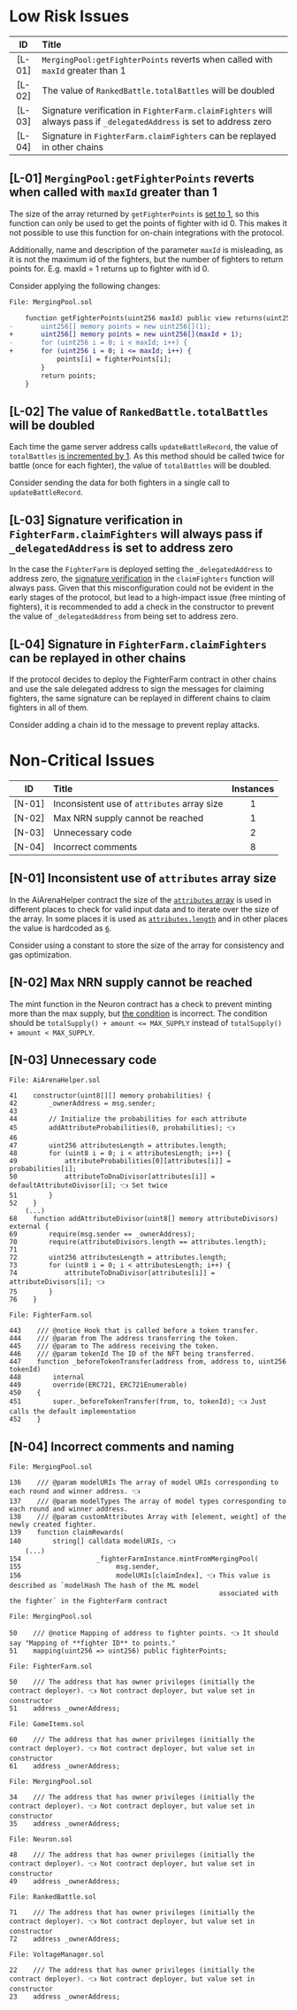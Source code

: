 # Low Risk Issues

| ID |Title|
|:--:|:-------|
|[L-01]| `MergingPool:getFighterPoints` reverts when called with `maxId` greater than 1 |
|[L-02]| The value of `RankedBattle.totalBattles` will be doubled |
|[L-03]| Signature verification in `FighterFarm.claimFighters` will always pass if `_delegatedAddress` is set to address zero |
|[L-04]| Signature in `FighterFarm.claimFighters` can be replayed in other chains |

## [L-01] `MergingPool:getFighterPoints` reverts when called with `maxId` greater than 1

The size of the array returned by `getFighterPoints` is [set to 1](https://github.com/code-423n4/2024-02-ai-arena/blob/cd1a0e6d1b40168657d1aaee8223dc050e15f8cc/src/MergingPool.sol#L206), so this function can only be used to get the points of fighter with id 0. This makes it not possible to use this function for on-chain integrations with the protocol.

Additionally, name and description of the parameter `maxId` is misleading, as it is not the maximum id of the fighters, but the number of fighters to return points for. E.g. maxId = 1 returns up to fighter with id 0.

Consider applying the following changes:

```diff
File: MergingPool.sol

    function getFighterPoints(uint256 maxId) public view returns(uint256[] memory) {
-       uint256[] memory points = new uint256[](1);
+       uint256[] memory points = new uint256[](maxId + 1);
-       for (uint256 i = 0; i < maxId; i++) {
+       for (uint256 i = 0; i <= maxId; i++) {
            points[i] = fighterPoints[i];
        }
        return points;
    }
```

## [L-02] The value of `RankedBattle.totalBattles` will be doubled

Each time the game server address calls `updateBattleRecord`, the value of `totalBattles` [is incremented by 1](https://github.com/code-423n4/2024-02-ai-arena/blob/cd1a0e6d1b40168657d1aaee8223dc050e15f8cc/src/RankedBattle.sol#L348). As this method should be called twice for battle (once for each fighter), the value of `totalBattles` will be doubled.

Consider sending the data for both fighters in a single call to `updateBattleRecord`.

## [L-03] Signature verification in `FighterFarm.claimFighters` will always pass if `_delegatedAddress` is set to address zero

In the case the `FighterFarm` is deployed setting the `_delegatedAddress` to address zero, the [signature verification](https://github.com/code-423n4/2024-02-ai-arena/blob/cd1a0e6d1b40168657d1aaee8223dc050e15f8cc/src/FighterFarm.sol#L206) in the `claimFighters` function will always pass. Given that this misconfiguration could not be evident in the early stages of the protocol, but lead to a high-impact issue (free minting of fighters), it is recommended to add a check in the constructor to prevent the value of `_delegatedAddress` from being set to address zero.

## [L-04] Signature in `FighterFarm.claimFighters` can be replayed in other chains

If the protocol decides to deploy the FighterFarm contract in other chains and use the sale delegated address to sign the messages for claiming fighters, the same signature can be replayed in different chains to claim fighters in all of them.

Consider adding a chain id to the message to prevent replay attacks.

# Non-Critical Issues

| ID |Title|Instances|
|:--:|:-------|:--:|
|[N-01]| Inconsistent use of `attributes` array size | 1 |
|[N-02]| Max NRN supply cannot be reached | 1 |
|[N-03]| Unnecessary code | 2 |
|[N-04]| Incorrect comments | 8 |

## [N-01] Inconsistent use of `attributes` array size 

In the AiArenaHelper contract the size of the [`attributes` array](https://github.com/code-423n4/2024-02-ai-arena/blob/cd1a0e6d1b40168657d1aaee8223dc050e15f8cc/src/AiArenaHelper.sol#L17) is used in different places to check for valid input data and to iterate over the size of the array. In some places it is used as [`attributes.length`](https://github.com/code-423n4/2024-02-ai-arena/blob/cd1a0e6d1b40168657d1aaee8223dc050e15f8cc/src/AiArenaHelper.sol#L70) and in other places the value is hardcoded as [`6`](https://github.com/code-423n4/2024-02-ai-arena/blob/cd1a0e6d1b40168657d1aaee8223dc050e15f8cc/src/AiArenaHelper.sol#L133).

Consider using a constant to store the size of the array for consistency and gas optimization.

## [N-02] Max NRN supply cannot be reached

The mint function in the Neuron contract has a check to prevent minting more than the max supply, but [the condition](https://github.com/code-423n4/2024-02-ai-arena/blob/cd1a0e6d1b40168657d1aaee8223dc050e15f8cc/src/Neuron.sol#L156) is incorrect. The condition should be `totalSupply() + amount <= MAX_SUPPLY` instead of `totalSupply() + amount < MAX_SUPPLY`.

## [N-03] Unnecessary code

```solidity
File: AiArenaHelper.sol

41    constructor(uint8[][] memory probabilities) {
42        _ownerAddress = msg.sender;
43
44        // Initialize the probabilities for each attribute
45        addAttributeProbabilities(0, probabilities); 👈 
46
47        uint256 attributesLength = attributes.length;
48        for (uint8 i = 0; i < attributesLength; i++) {
49            attributeProbabilities[0][attributes[i]] = probabilities[i];
50            attributeToDnaDivisor[attributes[i]] = defaultAttributeDivisor[i]; 👈 Set twice
51        }
52    } 
    (...)
68    function addAttributeDivisor(uint8[] memory attributeDivisors) external {
69        require(msg.sender == _ownerAddress);
70        require(attributeDivisors.length == attributes.length);
71
72        uint256 attributesLength = attributes.length;
73        for (uint8 i = 0; i < attributesLength; i++) {
74            attributeToDnaDivisor[attributes[i]] = attributeDivisors[i]; 👈 
75        }
76    }    
```

```solidity
File: FighterFarm.sol

443    /// @notice Hook that is called before a token transfer.
444    /// @param from The address transferring the token.
445    /// @param to The address receiving the token.
446    /// @param tokenId The ID of the NFT being transferred.
447    function _beforeTokenTransfer(address from, address to, uint256 tokenId)
448        internal
449        override(ERC721, ERC721Enumerable)
450    {
451        super._beforeTokenTransfer(from, to, tokenId); 👈 Just calls the default implementation
452    }
```

## [N-04] Incorrect comments and naming

```solidity
File: MergingPool.sol

136    /// @param modelURIs The array of model URIs corresponding to each round and winner address. 👈
137    /// @param modelTypes The array of model types corresponding to each round and winner address.
138    /// @param customAttributes Array with [element, weight] of the newly created fighter.
139    function claimRewards(
140        string[] calldata modelURIs, 👈
    (...)
154                   _fighterFarmInstance.mintFromMergingPool(
155                        msg.sender,
156                        modelURIs[claimIndex], 👈 This value is described as `modelHash The hash of the ML model 
                                                     associated with the fighter` in the FighterFarm contract
```

```solidity
File: MergingPool.sol

50    /// @notice Mapping of address to fighter points. 👈 It should say "Mapping of **fighter ID** to points."
51    mapping(uint256 => uint256) public fighterPoints;
```

```solidity
File: FighterFarm.sol

50    /// The address that has owner privileges (initially the contract deployer). 👈 Not contract deployer, but value set in constructor
51    address _ownerAddress;
```

```solidity
File: GameItems.sol

60    /// The address that has owner privileges (initially the contract deployer). 👈 Not contract deployer, but value set in constructor
61    address _ownerAddress;
```

```solidity
File: MergingPool.sol

34    /// The address that has owner privileges (initially the contract deployer). 👈 Not contract deployer, but value set in constructor
35    address _ownerAddress;
```

```solidity
File: Neuron.sol

48    /// The address that has owner privileges (initially the contract deployer). 👈 Not contract deployer, but value set in constructor
49    address _ownerAddress;
```

```solidity
File: RankedBattle.sol

71    /// The address that has owner privileges (initially the contract deployer). 👈 Not contract deployer, but value set in constructor
72    address _ownerAddress;
```

```solidity
File: VoltageManager.sol

22    /// The address that has owner privileges (initially the contract deployer). 👈 Not contract deployer, but value set in constructor
23    address _ownerAddress;
```